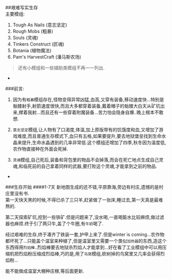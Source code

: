 ##艰难写实生存  
主要模组:  

1. Tough As Nails (意志坚定)
2. Rough Mobs (粗暴)
3. Souls (灵魂)
3. Tinkers Construct (匠魂)
4. Botania (植物魔法)
5. Pam's HarvestCraft (潘马斯农场)  

>还有小模组和一些辅助类模组不再一一列出.

-
###前言:  
1. 因为有`粗暴`模组存在,怪物变得异常凶猛,血高,又穿有装备,移动速度快...特别是骷髅射手,射箭速度很快,而且大多都穿着装备,戴着帽子的骷髅大白天从矿坑出来,撵着我射...而且还有一些穿着附魔装备...苦力怕会隐身自爆..晚上根本不敢想.  

2. `意志坚定`模组,让人物有了口渴度,体温,加上原版带有的饥饿度和血,又增加了游戏难度,而且普通生存模式下,血只有五格,如果要提升,要去地狱堡垒找到生命水晶来提升,生命水晶遇到的几率非常低.这个模组还增加了四季,秋冬因为温度低,农作物直接种在外面会死掉.  

3. `灵魂`模组,自己死后,装备和背包里的物品不会掉落,而会在死亡地点生成自己灵魂,和临死前的自己拿着同样的武器,要打败这个灵魂,才能拿到之前的物品.  

-
###生存开始
####1-7天
新地图生成的还不错,平原靠海,旁边有村庄,遗憾的是村庄里没有书.  
第一天快天黑的时候,不得已杀了三只羊,赶紧做了一张床,睡过去,第一天真是最难熬的.    

第二天探索矿坑,挖到一些铁矿.但是问题来了,没水喝,一直喝脏水比较麻烦,做过滤器也麻烦.终于引了两只牛,盖了个牛圈,有`牛奶`喝了.

经过艰难的生存,终于凑齐了铁装一套,护甲上来了.但是winter is coming...农作物都坏死了...只能盖个温室来种植了,但是温室里又需要一个类似`加热器`的东西,造这个东西得用`烈焰棒`..烈焰棒要去地狱杀烈焰人才能拿到...好在看了工业模组中可以用压缩机把烈焰粉压缩成烈焰棒,巧的是,用了`鸟窝`模组,砍树掉的鸟窝里又几率会获得烈焰粉...

能不能做成温室大棚种庄稼,等后面更新.

